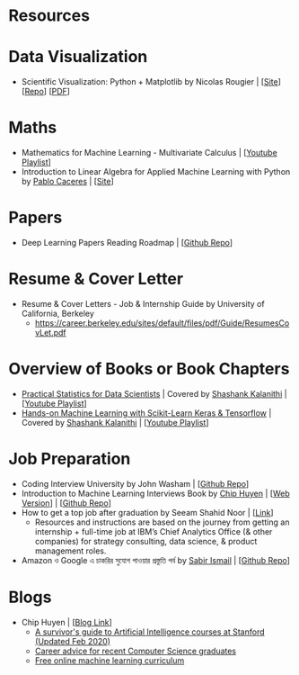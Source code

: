 # Resources

# Data Visualization 
- Scientific Visualization: Python + Matplotlib by Nicolas Rougier | [[Site](https://www.labri.fr/perso/nrougier/scientific-visualization.html)] [[Repo](https://github.com/rougier/scientific-visualization-book)] [[PDF](https://hal.inria.fr/hal-03427242/document)]

# Maths 
- Mathematics for Machine Learning - Multivariate Calculus | [[Youtube Playlist](https://www.youtube.com/playlist?list=PLiiljHvN6z193BBzS0Ln8NnqQmzimTW23)]
- Introduction to Linear Algebra for Applied Machine Learning with Python by [Pablo Caceres](https://pablocaceres.org/) | [[Site](https://pabloinsente.github.io/intro-linear-algebra)]

# Papers
- Deep Learning Papers Reading Roadmap | [[Github Repo](https://github.com/floodsung/Deep-Learning-Papers-Reading-Roadmap)]

# Resume & Cover Letter 
- Resume & Cover Letters - Job & Internship Guide by University of California, Berkeley
  - https://career.berkeley.edu/sites/default/files/pdf/Guide/ResumesCovLet.pdf

# Overview of Books or Book Chapters
-  [Practical Statistics for Data Scientists](https://www.oreilly.com/library/view/practical-statistics-for/9781491952955/) | Covered by [Shashank Kalanithi](https://shashankkalanithi.com/) | [[Youtube Playlist](https://www.youtube.com/playlist?list=PL-u09-6gP5ZNd6AhULnQHr6ZsF15qy4D0)]
- [Hands-on Machine Learning with Scikit-Learn Keras & Tensorflow](https://www.oreilly.com/library/view/hands-on-machine-learning/9781492032632/) | Covered by [Shashank Kalanithi](https://shashankkalanithi.com/) | [[Youtube Playlist](https://www.youtube.com/playlist?list=PL-u09-6gP5ZPOfSPTto4BIDwky-8aP4rQ)]

# Job Preparation 
- Coding Interview University by John Washam | [[Github Repo](https://github.com/jwasham/coding-interview-university)]
- Introduction to Machine Learning Interviews Book by [Chip Huyen](https://huyenchip.com/) | [[Web Version](https://huyenchip.com/ml-interviews-book/)] | [[Github Repo](https://github.com/chiphuyen/ml-interviews-book)]
- How to get a top job after graduation by Seeam Shahid Noor | [[Link](https://www.getrevue.co/profile/seeamshahidnoor/issues/5-how-to-get-a-top-job-after-graduation-906343)]
  - Resources and instructions are based on the journey from getting an internship + full-time job at IBM’s Chief Analytics Office (& other companies) for strategy consulting, data science, & product management roles.
- Amazon ও Google এ চাকরির সুযোগ পাওয়ার প্রস্তুতি পর্ব by [Sabir Ismail](https://www.linkedin.com/in/sabir-ismail-83113b20/) | [[Github Repo](https://github.com/sabir4063/my_preparation)]

# Blogs
- Chip Huyen | [[Blog Link](https://huyenchip.com/blog/)]
  - [A survivor's guide to Artificial Intelligence courses at Stanford (Updated Feb 2020)](https://huyenchip.com/2018/03/30/guide-to-Artificial-Intelligence-Stanford.html)
  - [Career advice for recent Computer Science graduates](https://huyenchip.com/2018/10/08/career-advice-recent-cs-graduates.html)
  - [Free online machine learning curriculum](https://huyenchip.com/2019/08/05/free-online-machine-learning-curriculum.html)

